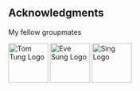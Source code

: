 ## Acknowledgments

My fellow groupmates

<a href="https://github.com/cmtungit"><img src="https://avatars.githubusercontent.com/u/53281361" alt="	Tom Tung Logo" width="80" height="80"></a>
<a href="https://github.com/Evelyiu"><img src="https://avatars.githubusercontent.com/u/136465766" alt="Eve Sung Logo" width="80" height="80"></a>
<a href="https://github.com/sing09512"><img src="https://avatars.githubusercontent.com/u/150323072" alt="Sing Logo" width="80" height="80"></a>
